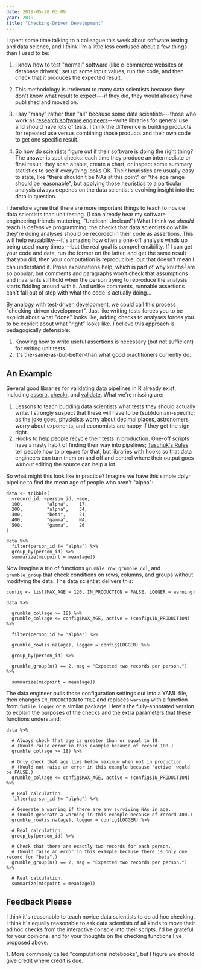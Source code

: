 ```yaml
---
date: 2019-05-28 03:09
year: 2019
title: "Checking-Driven Development"
---
```


I spent some time talking to a colleague this week about software testing and data science,
and I think I'm a little less confused about a few things than I used to be:

1.  I know how to test "normal" software (like e-commerce websites or database drivers):
    set up some input values, run the code, and then check that it produces the expected result.

2.  This methodology is irrelevant to many data scientists because they don't know what result to expect---if they did,
    they would already have published and moved on.

3.  I say "many" rather than "all"
    because some data scientists---those who work as [research software engineers](https://researchsoftware.org/)---write
    libraries for general use and should have lots of tests.
    I think the difference is building products for repeated use
    versus combining those products and their own code to get one specific result.

4.  So how do scientists figure out if their software is doing the right thing?
    The answer is spot checks:
    each time they produce an intermediate or final result,
    they scan a table, create a chart, or inspect some summary statistics
    to see if everything looks OK.
    Their heuristics are usually easy to state,
    like "there shouldn't be NAs at this point" or "the age range should be reasonable",
    but applying those heuristics to a particular analysis always depends on
    the data scientist's evolving insight into the data in question.

I therefore agree that
there are more important things to teach to novice data scientists than unit testing.
(I can already hear my software engineering friends muttering, "Unclean! Unclean!")
What I think we *should* teach is defensive programming:
the checks that data scientists do while they're doing analyses
should be recorded in their code as assertions.
This will help reusability---it's amazing how often a one-off analysis
winds up being used many times---but the real goal is comprehensibility.
If I can get your code and data,
run the former on the latter,
and get the same result that you did,
then your computation is reproducible,
but that doesn't mean I can understand it.
Prose explanations help,
which is part of why knuths<sup><a href="#footnote-knuth">1</a></sup> are so popular,
but comments and paragraphs won't check that assumptions and invariants still hold
when the person trying to reproduce the analysis starts fiddling around with it.
And unlike comments,
runnable assertions can't fall out of step with what the code is actually doing...

By analogy with [test-driven development](https://en.wikipedia.org/wiki/Test-driven_development),
we could call this process "checking-driven development".
Just like writing tests forces you to be explicit about what "done" looks like,
adding checks to analyses forces you to be explicit about what "right" looks like.
I believe this approach is pedagogically defensible:

1.  Knowing how to write useful assertions
    is necessary (but not sufficient) for writing unit tests.
2.  It's the-same-as-but-better-than what good practitioners currently do.

## An Example

Several good libraries for validating data pipelines in R already exist,
including [assertr](https://cran.r-project.org/web/packages/assertr/index.html),
[checkr](https://cran.r-project.org/web/packages/checkr/index.html),
and [validate](https://cran.r-project.org/web/packages/validate/index.html).
What we're missing are:

1.  Lessons to teach budding data scientists what tests they should actually write.
    I strongly suspect that these will have to be (sub)domain-specific;
    as the joke goes,
    physicists worry about decimal places,
    astronomers worry about exponents,
    and economists are happy if they get the sign right.
2.  Hooks to help people recycle their tests in production.
    One-off scripts have a nasty habit of finding their way into pipelines;
    [Taschuk's Rules](https://journals.plos.org/ploscompbiol/article?id=10.1371/journal.pcbi.1005412)
    tell people how to prepare for that,
    but libraries with hooks so that data engineers can turn them on and off
    and control where their output goes
    *without* editing the source can help a lot.

So what might this look like in practice?
Imagine we have this simple dplyr pipeline
to find the mean age of people who aren't "alpha":

```
data <- tribble(
  ~record_id, ~person_id, ~age,
  100,         "alpha",    17,
  200,         "alpha",    34,
  300,         "beta",     21,
  400,         "gamma",    NA,
  500,         "gamma",    26
)

data %>%
  filter(person_id != "alpha") %>%
  group_by(person_id) %>%
  summarize(midpoint = mean(age))
```

Now imagine a trio of functions `grumble_row`, `grumble_col`, and `grumble_group`
that check conditions on rows, columns, and groups without modifying the data.
The data scientist delivers this:

```
config <- list(MAX_AGE = 120, IN_PRODUCTION = FALSE, LOGGER = warning)

data %>%

  grumble_col(age >= 18) %>%
  grumble_col(age <= config$MAX_AGE, active = !config$IN_PRODUCTION) %>%

  filter(person_id != "alpha") %>%

  grumble_row(is.na(age), logger = config$LOGGER) %>%

  group_by(person_id) %>%

  grumble_group(n() == 2, msg = "Expected two records per person.") %>%

  summarize(midpoint = mean(age))
```

The data engineer pulls those configuration settings out into a YAML file,
then changes `IN_PRODUCTION` to `TRUE`
and replaces `warning` with a function from `futile.logger` or a similar package.
Here's the fully-annotated version to explain the purposes of the checks
and the extra parameters that these functions understand:

```
data %>%

  # Always check that age is greater than or equal to 18.
  # (Would raise error in this example because of record 100.)
  grumble_col(age >= 18) %>%

  # Only check that age lies below maximum when not in production.
  # (Would not raise an error in this example because 'active' would be FALSE.)
  grumble_col(age <= config$MAX_AGE, active = !config$IN_PRODUCTION) %>%

  # Real calculation.
  filter(person_id != "alpha") %>%

  # Generate a warning if there are any surviving NAs in age.
  # (Would generate a warning in this example because of record 400.)
  grumble_row(is.na(age), logger = config$LOGGER) %>%

  # Real calculation.
  group_by(person_id) %>%

  # Check that there are exactly two records for each person.
  # (Would raise an error in this example because there is only one record for "beta".)
  grumble_group(n() == 2, msg = "Expected two records per person.") %>%

  # Real calculation.
  summarize(midpoint = mean(age))
```

## Feedback Please

I think it's reasonable to teach novice data scientists to do ad hoc checking.
I think it's equally reasonable to ask data scientists of all kinds
to move their ad hoc checks from the interactive console into their scripts.
I'd be grateful for your opinions,
and for your thoughts on the checking functions I've proposed above.

<span id="footnote-knuth">1.</span> More commonly called "computational notebooks",
but I figure we should give credit where credit is due.
